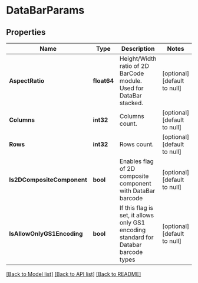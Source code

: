 # DataBarParams

## Properties

Name | Type | Description | Notes
------------ | ------------- | ------------- | -------------
**AspectRatio** | **float64** | Height/Width ratio of 2D BarCode module. Used for DataBar stacked. | [optional] [default to null]
**Columns** | **int32** | Columns count. | [optional] [default to null]
**Rows** | **int32** | Rows count. | [optional] [default to null]
**Is2DCompositeComponent** | **bool** | Enables flag of 2D composite component with DataBar barcode | [optional] [default to null]
**IsAllowOnlyGS1Encoding** | **bool** | If this flag is set, it allows only GS1 encoding standard for Databar barcode types | [optional] [default to null]

[[Back to Model list]](../README.md#documentation-for-models) [[Back to API list]](../README.md#documentation-for-api-endpoints) [[Back to README]](../README.md)
